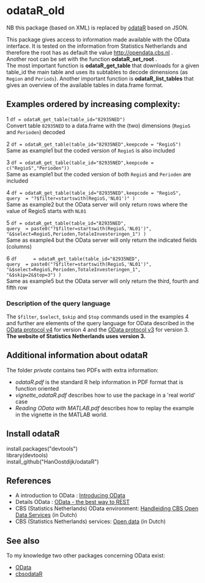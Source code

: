 # odataR_old

NB this package (based on XML) is replaced by [odataR](https://github.com/HanOostdijk/odataR.git) based on JSON.

This package gives access to information made available with the OData interface.
It is tested on the information from Statistics Netherlands and therefore the root has as default the value http://opendata.cbs.nl .  
Another root can be set with the function **odataR_set_root** .  
The most important function is **odataR_get_table** that downloads for a given table_id the main table and uses its subtables to decode dimensions (as `Region` and `Periods`).  Another important function is **odataR_list_tables** that 
gives an overview of the available tables in data.frame format.
  
## Examples ordered by increasing complexity:

1 `df = odataR_get_table(table_id="82935NED")`  
Convert table `82935NED` to a data.frame with the (two) dimensions (`RegioS` and `Perioden`) decoded  
  
2 `df = odataR_get_table(table_id="82935NED",keepcode = "RegioS")`  
Same as example1 but the coded version of `RegioS` is also included  
  
3 `df = odataR_get_table(table_id="82935NED",keepcode = c("RegioS","Perioden"))`  
Same as example1 but the coded version of both `RegioS` and `Perioden` are included  
  
4 `df = odataR_get_table(table_id="82935NED",keepcode = "RegioS",`  
    `query  = "?$filter=startswith(RegioS,'NL01')" )`  
Same as example2 but the OData server will only return rows where the value of RegioS starts with `NL01`  
  
5 `df = odataR_get_table(table_id="82935NED",`  
    `query  = paste0("?$filter=startswith(RegioS,'NL01')",`  
                  `"&$select=RegioS,Perioden,TotaleInvesteringen_1") )`  
Same as example4 but the OData server will only return the indicated fields (columns)  
  
6 `df      = odataR_get_table(table_id="82935NED",`  
    `query  = paste0("?$filter=startswith(RegioS,'NL01')",`  
                   `"&$select=RegioS,Perioden,TotaleInvesteringen_1",`   
                   `"&$skip=2&$top=3") )`  
Same as example5 but the OData server will only return the third, fourth and fifth row  

### Description of the query language
The `$filter`, `$select`, `$skip` and `$top` commands used in the examples 4 and further are elements of the query language for OData described in the [OData protocol v4](http://docs.oasis-open.org/odata/odata/v4.0/errata02/os/complete/part1-protocol/odata-v4.0-errata02-os-part1-protocol-complete.html) for version 4 and the [OData protocol v3](
http://www.odata.org/documentation/odata-version-3-0/odata-version-3-0-core-protocol/) for version 3. **The website of Statistics Netherlands uses version 3.**

## Additional information about odataR
The folder *private* contains two PDFs with extra information:  

* *odataR.pdf* is the standard R help information in PDF format that is function oriented
* *vignette_odataR.pdf* describes how to use the package in a 'real world' case
* *Reading OData with MATLAB.pdf* describes how to replay the example in the vignette in the MATLAB world.

## Install odataR

install.packages("devtools")  
library(devtools)  
install_github("HanOostdijk/odataR")

## References
- A introduction to OData :
[Introducing OData](https://msdn.microsoft.com/en-us/data/hh237663.aspx) 
- Details OData :
[OData - the best way to REST](http://www.odata.org/)
- CBS (Statistics Netherlands) OData environment: 
[Handleiding CBS Open Data Services](https://www.cbs.nl/-/media/statline/documenten/handleiding-cbs-opendata-services.pdf?la=nl-nl) (in Dutch)
- CBS (Statistics Netherlands) services:
[Open data](https://www.cbs.nl/nl-nl/onze-diensten/open-data) (in Dutch)

## See also
To my knowledge two other packages concerning OData exist: 

- [OData](https://cran.r-project.org/web/packages/OData)  
- [cbsodataR](https://cran.r-project.org/web/packages/cbsodataR)

